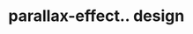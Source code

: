 # parallax-effect.. design                                                                                                                                                                                                     
                                     

